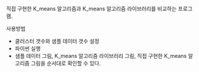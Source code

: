 직접 구현한 K_means 알고리즘과 K_means 알고리즘 라이브러리를 비교하는 프로그램.

사용방법

- 클러스터 갯수와 샘플 데이터 갯수 설정
- 파이썬 실행
- 샘플 데이터 그림, K_means 알고리즘 라이브러리 그림, 직접 구현한 K_means 알고리즘 그림을 순서대로 확인할 수 있다.
